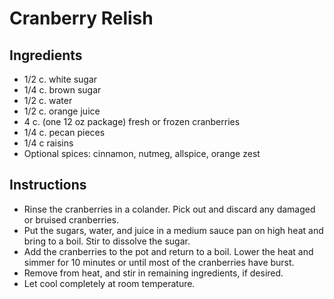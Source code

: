 # Cranberry Relish


## Ingredients

- 1/2 c. white sugar
- 1/4 c. brown sugar
- 1/2 c. water
- 1/2 c. orange juice
- 4 c. (one 12 oz package) fresh or frozen cranberries
- 1/4 c. pecan pieces
- 1/4 c raisins
- Optional spices: cinnamon, nutmeg, allspice, orange zest

## Instructions

- Rinse the cranberries in a colander.  Pick out and discard any damaged or bruised cranberries.
- Put the sugars, water, and juice in a medium sauce pan on high heat and bring to a boil.  Stir to dissolve the sugar.
- Add the cranberries to the pot and return to a boil.  Lower the heat and simmer for 10 minutes or until most of
the cranberries have burst.
- Remove from heat, and stir in remaining ingredients, if desired.
- Let cool completely at room temperature.

